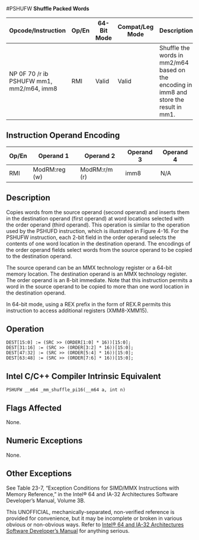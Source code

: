 #PSHUFW
**Shuffle Packed Words**

| Opcode/Instruction                       | Op/En | 64-Bit Mode | Compat/Leg Mode | Description                                                                             |
| ---------------------------------------- | ----- | ----------- | --------------- | --------------------------------------------------------------------------------------- |
| NP 0F 70 /r ib PSHUFW mm1, mm2/m64, imm8 | RMI   | Valid       | Valid           | Shuffle the words in mm2/m64 based on the encoding in imm8 and store the result in mm1. |

## Instruction Operand Encoding

| Op/En | Operand 1     | Operand 2     | Operand 3 | Operand 4 |
| ----- | ------------- | ------------- | --------- | --------- |
| RMI   | ModRM:reg (w) | ModRM:r/m (r) | imm8      | N/A       |

## Description

Copies words from the source operand (second operand) and inserts them in the destination operand (first operand) at word locations selected with the order operand (third operand). This operation is similar to the operation used by the PSHUFD instruction, which is illustrated in Figure 4-16. For the PSHUFW instruction, each 2-bit field in the order operand selects the contents of one word location in the destination operand. The encodings of the order operand fields select words from the source operand to be copied to the destination operand.

The source operand can be an MMX technology register or a 64-bit memory location. The destination operand is an MMX technology register. The order operand is an 8-bit immediate. Note that this instruction permits a word in the source operand to be copied to more than one word location in the destination operand.

In 64-bit mode, using a REX prefix in the form of REX.R permits this instruction to access additional registers (XMM8-XMM15).

## Operation

```
DEST[15:0] := (SRC >> (ORDER[1:0] * 16))[15:0];
DEST[31:16] := (SRC >> (ORDER[3:2] * 16))[15:0];
DEST[47:32] := (SRC >> (ORDER[5:4] * 16))[15:0];
DEST[63:48] := (SRC >> (ORDER[7:6] * 16))[15:0];

```

## Intel C/C++ Compiler Intrinsic Equivalent

```
PSHUFW __m64 _mm_shuffle_pi16(__m64 a, int n)

```

## Flags Affected

None.

## Numeric Exceptions

None.

## Other Exceptions

See Table 23-7, “Exception Conditions for SIMD/MMX Instructions with Memory Reference,” in the Intel® 64 and IA-32 Architectures Software Developer’s Manual, Volume 3B.

This UNOFFICIAL, mechanically-separated, non-verified reference is provided for convenience, but it may be
incomplete or broken in various obvious or non-obvious
ways. Refer to [Intel® 64 and IA-32 Architectures Software Developer’s Manual](https://software.intel.com/en-us/download/intel-64-and-ia-32-architectures-sdm-combined-volumes-1-2a-2b-2c-2d-3a-3b-3c-3d-and-4) for anything serious.
